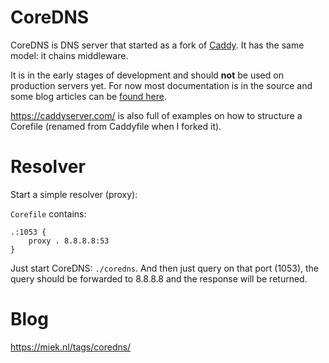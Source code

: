 # CoreDNS

CoreDNS is DNS server that started as a fork of [Caddy](https://github.com/mholt/caddy/). It has the
same model: it chains middleware.

It is in the early stages of development and should **not** be used on production servers yet. For now most
documentation is in the source and some blog articles can be [found
here](https://miek.nl/tags/coredns/).

<https://caddyserver.com/> is also full of examples on how to structure a Corefile (renamed from
Caddyfile when I forked it).

# Resolver

Start a simple resolver (proxy):

`Corefile` contains:

~~~
.:1053 {
    proxy . 8.8.8.8:53
}
~~~

Just start CoreDNS: `./coredns`.
And then just query on that port (1053), the query should be forwarded to 8.8.8.8 and the response
will be returned.

# Blog

<https://miek.nl/tags/coredns/>
